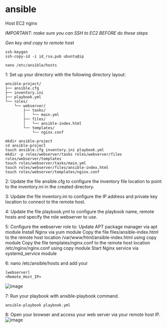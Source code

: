# ansible
Host EC2 nginx 

*IMPORTANT: make sure you can SSH to EC2 BEFORE do these steps*

*Gen key and copy to remote host*
```
ssh-keygen
ssh-copy-id -i id_rsa.pub ubuntu@ip
```
```
nano /etc/ansible/hosts
```
1:
Set up your directory with the following directory layout:

```
ansible-project/
├── ansible.cfg
├── inventory.ini
├── playbook.yml
└── roles/
    └── webserver/
        ├── tasks/
        │   └── main.yml
        ├── files/
        │   └── ansible-index.html
        └── templates/
            └── nginx.conf
```

```
mkdir ansible-project
cd ansible-project
touch ansible.cfg inventory.ini playbook.yml
mkdir -p roles/webserver/tasks roles/webserver/files roles/webserver/templates
touch roles/webserver/tasks/main.yml
touch roles/webserver/files/ansible-index.html
touch roles/webserver/templates/nginx.conf
```

2: Update the file ansible.cfg to configure the inventory file location to point to the inventory.ini in the created directory.

3: Update the file inventory.ini to configure the IP address and private key location to connect to the remote host.

4: Update the file playbook.yml to configure the playbook name, remote hosts and specify the role webserver to use.

5: Configure the webserver role to:
Update APT package manager via apt module
Install Nginx via yum module
Copy the file files/ansible-index.html to the remote host location /var/www/html/ansible-index.html using copy module
Copy the file templates/nginx.conf to the remote host location /etc/nginx/nginx.conf using copy module
Start Nginx service via systemd_service module

6: nano /etc/ansible/hosts and add your 
```
[webserver]
<Remote_Host_IP>
```
![image](https://github.com/nhokhoa0908/ansible/assets/112317781/b412b959-d3a8-40f9-aad8-a007375c5971)

7: Run your playbook with ansible-playbook command.
```
ansible-playbook playbook.yml
```

8: Open your browser and access your web server via your remote host IP.
![image](https://github.com/nhokhoa0908/ansible/assets/112317781/8283cc5f-dc5d-485c-8cfc-0153b87249f5)

